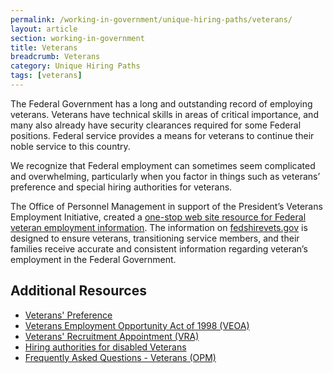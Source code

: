 ```yaml
---
permalink: /working-in-government/unique-hiring-paths/veterans/
layout: article
section: working-in-government
title: Veterans
breadcrumb: Veterans
category: Unique Hiring Paths
tags: [veterans]
---
```


The Federal Government has a long and outstanding record of employing veterans. Veterans have technical skills in areas of critical importance, and many also already have security clearances required for some Federal positions. Federal service provides a means for veterans to continue their noble service to this country.

We recognize that Federal employment can sometimes seem complicated and overwhelming, particularly when you factor in things such as veterans’ preference and special hiring authorities for veterans.

The Office of Personnel Management in support of the President’s Veterans Employment Initiative, created a [one-stop web site resource for Federal veteran employment information](http://www.fedshirevets.gov/). The information on [fedshirevets.gov](http://www.fedshirevets.gov/) is designed to ensure veterans, transitioning service members, and their families receive accurate and consistent information regarding veteran’s employment in the Federal Government.


## Additional Resources

* [Veterans' Preference](preference/)
* [Veterans Employment Opportunity Act of 1998 (VEOA)](veoa/)
* [Veterans' Recruitment Appointment (VRA)](vra/)
* [Hiring authorities for disabled Veterans](disabled/)
* [Frequently Asked Questions - Veterans (OPM)](https://www.opm.gov/FAQS/topic/veterans/index.aspx)
